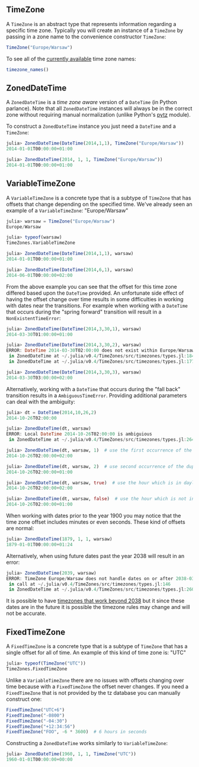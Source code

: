 ## TimeZone

A `TimeZone` is an abstract type that represents information regarding a specific time zone. Typically you will create an instance of a `TimeZone` by passing in a zone name to the convenience constructor `TimeZone`:

```julia
TimeZone("Europe/Warsaw")
```

To see all of the [currently available](/faq/#why-are-the-etc-time-zones-unsupported) time zone names:

```julia
timezone_names()
```

## ZonedDateTime

A `ZonedDateTime` is a *time zone aware* version of a `DateTime` (in Python parlance). Note that all `ZonedDateTime` instances will always be in the correct zone without requiring manual normalization (unlike Python's [pytz](http://pytz.sourceforge.net/) module).

To construct a `ZonedDateTime` instance you just need a `DateTime` and a `TimeZone`:

```julia
julia> ZonedDateTime(DateTime(2014,1,1), TimeZone("Europe/Warsaw"))
2014-01-01T00:00:00+01:00

julia> ZonedDateTime(2014, 1, 1, TimeZone("Europe/Warsaw"))
2014-01-01T00:00:00+01:00
```

## VariableTimeZone

A `VariableTimeZone` is a concrete type that is a subtype of `TimeZone` that has offsets that change depending on the specified time. We've already seen an example of a `VariableTimeZone`: "Europe/Warsaw"

```julia
julia> warsaw = TimeZone("Europe/Warsaw")
Europe/Warsaw

julia> typeof(warsaw)
TimeZones.VariableTimeZone

julia> ZonedDateTime(DateTime(2014,1,1), warsaw)
2014-01-01T00:00:00+01:00

julia> ZonedDateTime(DateTime(2014,6,1), warsaw)
2014-06-01T00:00:00+02:00
```

From the above example you can see that the offset for this time zone differed based upon the `DateTime` provided. An unfortunate side effect of having the offset change over time results in some difficulties in working with dates near the transitions. For example when working with a `DateTime` that occurs during the "spring forward" transition will result in a `NonExistentTimeError`:

```julia
julia> ZonedDateTime(DateTime(2014,3,30,1), warsaw)
2014-03-30T01:00:00+01:00

julia> ZonedDateTime(DateTime(2014,3,30,2), warsaw)
ERROR: DateTime 2014-03-30T02:00:00 does not exist within Europe/Warsaw
 in ZonedDateTime at ~/.julia/v0.4/TimeZones/src/timezones/types.jl:184
 in ZonedDateTime at ~/.julia/v0.4/TimeZones/src/timezones/types.jl:177

julia> ZonedDateTime(DateTime(2014,3,30,3), warsaw)
2014-03-30T03:00:00+02:00
```

Alternatively, working with a `DateTime` that occurs during the "fall back" transition results in a `AmbiguousTimeError`. Providing additional parameters can deal with the ambiguity:

```julia
julia> dt = DateTime(2014,10,26,2)
2014-10-26T02:00:00

julia> ZonedDateTime(dt, warsaw)
ERROR: Local DateTime 2014-10-26T02:00:00 is ambiguious
 in ZonedDateTime at ~/.julia/v0.4/TimeZones/src/timezones/types.jl:264

julia> ZonedDateTime(dt, warsaw, 1)  # use the first occurrence of the duplicate hour
2014-10-26T02:00:00+02:00

julia> ZonedDateTime(dt, warsaw, 2)  # use second occurrence of the duplicate hour
2014-10-26T02:00:00+01:00

julia> ZonedDateTime(dt, warsaw, true)  # use the hour which is in daylight saving time
2014-10-26T02:00:00+02:00

julia> ZonedDateTime(dt, warsaw, false)  # use the hour which is not in daylight saving time
2014-10-26T02:00:00+01:00
```

When working with dates prior to the year 1900 you may notice that the time zone offset includes minutes or even seconds. These kind of offsets are normal:

```julia
julia> ZonedDateTime(1879, 1, 1, warsaw)
1879-01-01T00:00:00+01:24
```

Alternatively, when using future dates past the year 2038 will result in an error:

```julia
julia> ZonedDateTime(2039, warsaw)
ERROR: TimeZone Europe/Warsaw does not handle dates on or after 2038-03-28T01:00:00 UTC
 in call at ~/.julia/v0.4/TimeZones/src/timezones/types.jl:146
 in ZonedDateTime at ~/.julia/v0.4/TimeZones/src/timezones/types.jl:260
```

It is possible to have [timezones that work beyond 2038](faq/#far-future-zoneddatetime-with-variabletimezone) but it since these dates are in the future it is possible the timezone rules may change and will not be accurate.


## FixedTimeZone

A `FixedTimeZone` is a concrete type that is a subtype of `TimeZone` that has a single offset for all of time. An example of this kind of time zone is: "UTC"

```julia
julia> typeof(TimeZone("UTC"))
TimeZones.FixedTimeZone
```

Unlike a `VariableTimeZone` there are no issues with offsets changing over time because with a `FixedTimeZone` the offset never changes. If you need a `FixedTimeZone` that is not provided by the tz database you can manually construct one:

```julia
FixedTimeZone("UTC+6")
FixedTimeZone("-0800")
FixedTimeZone("-04:30")
FixedTimeZone("+12:34:56")
FixedTimeZone("FOO", -6 * 3600)  # 6 hours in seconds
```

Constructing a `ZonedDateTime` works similarly to `VariableTimeZone`:

```julia
julia> ZonedDateTime(1960, 1, 1, TimeZone("UTC"))
1960-01-01T00:00:00+00:00
```
